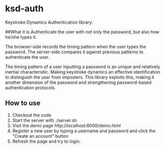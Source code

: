 # ksd-auth
Keystroke Dynamics Authentication library.

##What it is
Authenticate the user with not only the password, but also how he/she types it.

The browser-side records the timing pattern when the user types the password. The server-side compares it against previous patterns to authenticate the user.

The timing pattern of a user inputting a password is an unique and relatively inertial characteristic. Making keystroke dynamics an effective identification to distinguish the user from imposters. This library exploits this, making it another dimension of the password and strengthening password-based authentication protocols.

## How to use
1. Checkout the code
2. Start the server with
    ./server.sh
3. Visit the demo page
    http://localhost:8000/demo.html
4. Register a new user by typing a username and password and click the "Create an account" button
5. Refresh the page and try to login.
